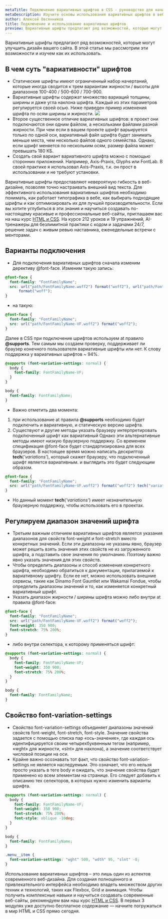 ```yaml
---
metaTitle: Подключение вариативных шрифтов в CSS - руководство для начинающих
metaDescription: Изучите основы использования вариативных шрифтов в веб-дизайне и узнайте о преимуществах, которые они предлагают | База знаний PurpleSchool
author: Алексей Овсянников
title: Подключение и использование вариативных шрифтов
preview: Вариативные шрифты предлагают ряд возможностей, которые могут улучшить дизайн  вашего сайта. В этой статье мы рассмотрим эти возможности и изучим как их использовать...
---
```


Вариативные шрифты предлагают ряд возможностей, которые могут улучшить дизайн вашего сайта. В этой статье мы рассмотрим эти возможности и изучем как их использовать.

## **В чем суть "вариативности" шрифтов**

- Статические шрифты имеют ограниченный набор начертаний, которые иногда сводится к трем вариантам жирности / высоты для диапазонов 100-400 / 500-600 / 700-900.
- Вариативные шрифты содержат множество вариаций толщины, ширины и даже угла наклона шрифта. Каждый из этих параметров регулируется своей осью. Ниже приведен пример изменения шрифта по осям ширины и жирности.
  <img src="https://cdn-bucket.hb.bizmrg.com/purple-images/knowladge-base/variable_example.png" />
- Второе существенное отличие вариативных шрифтов: в проект они подключаются они одним файлом, а нескольками файлами разной жирности. При чем если в вашем проекте шрифт варьируется только по одной оси, вариативный файл шрифта будет занимать меньше места, чем несколько файлов одного семейства. Однако, если шрифт меняется по нескольким осям, размер файла может превышать 180 КБ.
- Создать свой вариант вариативного шрифта можно с помощью сторонних приложений. Например, Axis-Praxis, Glyphs или FontLab. В своей практике я использовал Axis-Praxis, т.к. он прост в использовании и не требуют установки.

Вариативные шрифты предоставляют невероятную гибкость в веб-дизайне, позволяя точно настраивать внешний вид текста. Для эффективного использования вариативных шрифтов необходимо понимать, как работает типографика в вебе, как выбирать подходящие шрифты и как оптимизировать их для лучшей производительности. Если вы хотите углубиться в эти знания и научиться создавать по-настоящему красивые и профессиональные веб-сайты, приглашаем вас на наш курс [HTML и CSS](https://purpleschool.ru/course/html-css?utm_source=knowledgebase&utm_medium=text&utm_campaign=podkliuchenie-i-ispolzovanie-variativnykh-shriftov). На курсе 212 уроков и 19 упражнений, AI-тренажеры для безлимитной практики с кодом и задачами 24/7, решение задач с живым ревью наставника, еженедельные встречи с менторами.

## **Варианты подключения**

- Для подключения вариативных шрифтов сначала изменим дерективу @font-face. Изменим такую запись:

```css
@font-face {
  font-family: "FontFamilyName";
  src: url("path/FontFamilyName.woff2") format("woff2"), url("path/FontFamilyName.woff")
      format("woff");
}
```

- на такую:

```css
@font-face {
  font-family: "FontFamilyName";
  src: url("path/FontFamilyName-VF.woff2") format("woff2");
}
```

Далее в CSS при подключение шрифтов используем at правило **@supports**. Тем самым мы создаем проверку, поддерживает ли браузер конечного пользователя вариативные шрифты или нет. К слову поддержка у вариативных шрифтов ~ 94%.

```css
@supports (font-variation-settings: normal) {
  body {
    font-family: FontFamilyName-VF;
  }
}

body {
  font-family: FontFamilyName;
}
```

- Важно отметить два момента:

1. при использование at правила **@supports** необходимо будет подключить и вариативную, и статическую версию шрифта.
2. Существуют и другие методы указать браузеру интерпретировать подключенный шрифт как вариативный Однако эти альтернативные методы имеют низкую браузерную поддержку. Со временем спецификация @font-face будет стандартизирована для всех браузеров. В настоящее время можно написать дескриптор **tech**(_'variations'_), который скажет браузеру, что подключенный шрифт является вариативным. и выглядить это будет следующим образом.

```css
@font-face {
  font-family: "FontFamilyName";
  src: url("path/FontFamilyName-VF.woff2") format("woff2") tech("variations");
}
```

- Но данный момент **tech**(_'variations'_) имеет незначительную браузерную поддержку, чтобы использовать его в проектах.

## **Регулируем диапазон значений шрифта**

- Третьим важным отличием вариативных шрифтов является указания диапазонов для свойств font-weight и font-stretch вместо конкретных значений. Если эти диапазоны не указаны явно, браузер может решить взять значения этих свойств не из загруженного шрифта, а подставить свое значения по умолчанию. Поэтому важно явно указать значения для этих свойств.
- Чтобы определить диапазоны и способ изменения конкретного шрифта, необходимо обратиться к документации, прилагаемой к вариативному шрифту. Если ее нет, можно использовать внешние сервисы, такие как Dinamo Font Gauntlet или Wakamai Fondue, чтобы определить диапазоны значений и то, как изменяется конкретный вариативный шрифт.
- Указать диапазон жирности / ширины шрифта можно либо внутри at правила @font-face:

```css
@font-face {
  font-family: "FontFamilyName";
  src: url("path/FontFamilyName-VF.woff2") format("woff2");
  font-weight: 350 900;
  font-stretch: 75% 200%;
}
```

- либо внутри селектора, к которому применяться шрифт:

```css
@supports (font-variation-settings: normal) {
  body {
    font-family: FontFamilyName-VF;
    font-weight: 350 900;
    font-stretch: 75% 200%;
  }
}

body {
  font-family: FontFamilyName;
}
```

## **Свойство font-variation-settings**

- Свойство font-variation-settings объединяет диапазоны значений свойств font-weight, font-stretch, font-style. Значение свойства задается с помощью списка пар «ось-значение», где каждая ось идентифицируется своим четырехбуквенным тегом (например, «wght» для жирности, «slnt» для наклона), а значение соответствует числовой позиции на оси.
- Крайне важно осознавать тот факт, что свойство font-variation-settings не является наследуемым. Это означает, что его нельзя просто указать в теге body и ожидать, что значение свойства будет применено ко всем элементам на странице. Его следует добавить к описанию тех селекторов, в которых нужно изменить варианты шрифта.

```css
@supports (font-variation-settings: normal) {
  body {
    font-family: FontFamilyName-VF;
    font-weight: 350 900;
    font-stretch: 75% 200%;
    font-style: oblique -10deg;
  }
}

body {
  font-family: FontFamilyName;
}

.menu__item {
  font-variation-settings: "wght" 500, "wdth" 95, "slnt" -8;
}
```

Использование вариативных шрифтов – это лишь один из аспектов современного веб-дизайна. Для создания полноценного и привлекательного интерфейса необходимо владеть множеством других техник и технологий, таких как Flexbox, Grid и анимация. Чтобы получить комплексные навыки и научиться создавать современные веб-сайты, рекомендуем вам наш курс [HTML и CSS](https://purpleschool.ru/course/html-css?utm_source=knowledgebase&utm_medium=text&utm_campaign=podkliuchenie-i-ispolzovanie-variativnykh-shriftov). В первых 3 модулях уже доступно бесплатное содержание — начните погружаться в мир HTML и CSS прямо сегодня.
